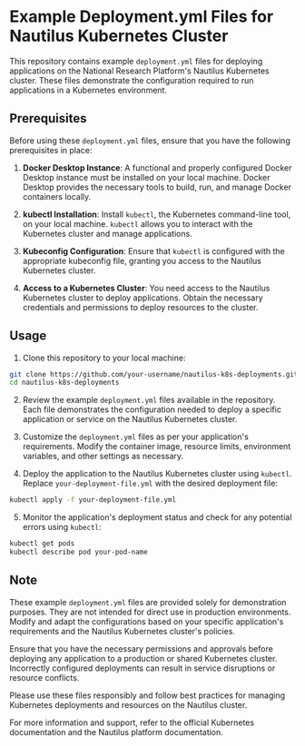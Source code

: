 # Example Deployment.yml Files for Nautilus Kubernetes Cluster

This repository contains example `deployment.yml` files for deploying applications on the National Research Platform's Nautilus Kubernetes cluster. These files demonstrate the configuration required to run applications in a Kubernetes environment.

## Prerequisites

Before using these `deployment.yml` files, ensure that you have the following prerequisites in place:

1. **Docker Desktop Instance**: A functional and properly configured Docker Desktop instance must be installed on your local machine. Docker Desktop provides the necessary tools to build, run, and manage Docker containers locally.

2. **kubectl Installation**: Install `kubectl`, the Kubernetes command-line tool, on your local machine. `kubectl` allows you to interact with the Kubernetes cluster and manage applications.

3. **Kubeconfig Configuration**: Ensure that `kubectl` is configured with the appropriate kubeconfig file, granting you access to the Nautilus Kubernetes cluster.

4. **Access to a Kubernetes Cluster**: You need access to the Nautilus Kubernetes cluster to deploy applications. Obtain the necessary credentials and permissions to deploy resources to the cluster.

## Usage

1. Clone this repository to your local machine:

```bash
git clone https://github.com/your-username/nautilus-k8s-deployments.git](https://github.com/WyoARCC/GPU_benchmarking_toolkit_for_ML/edit/main/GPT2Scripting/NRP_Deployment_Files
cd nautilus-k8s-deployments
```

2. Review the example `deployment.yml` files available in the repository. Each file demonstrates the configuration needed to deploy a specific application or service on the Nautilus Kubernetes cluster.

3. Customize the `deployment.yml` files as per your application's requirements. Modify the container image, resource limits, environment variables, and other settings as necessary.

4. Deploy the application to the Nautilus Kubernetes cluster using `kubectl`. Replace `your-deployment-file.yml` with the desired deployment file:

```bash
kubectl apply -f your-deployment-file.yml
```

5. Monitor the application's deployment status and check for any potential errors using `kubectl`:

```bash
kubectl get pods
kubectl describe pod your-pod-name
```

## Note

These example `deployment.yml` files are provided solely for demonstration purposes. They are not intended for direct use in production environments. Modify and adapt the configurations based on your specific application's requirements and the Nautilus Kubernetes cluster's policies.

Ensure that you have the necessary permissions and approvals before deploying any application to a production or shared Kubernetes cluster. Incorrectly configured deployments can result in service disruptions or resource conflicts.

Please use these files responsibly and follow best practices for managing Kubernetes deployments and resources on the Nautilus cluster.

For more information and support, refer to the official Kubernetes documentation and the Nautilus platform documentation.

